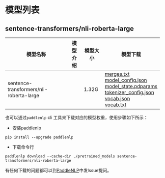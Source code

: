 #  模型列表

## sentence-transformers/nli-roberta-large

| 模型名称 | 模型介绍 | 模型大小  | 模型下载 |
| --- | --- | --- | --- |
|sentence-transformers/nli-roberta-large|  | 1.32G | [merges.txt](https://bj.bcebos.com/paddlenlp/models/community/sentence-transformers/nli-roberta-large/merges.txt)<br>[model_config.json](https://bj.bcebos.com/paddlenlp/models/community/sentence-transformers/nli-roberta-large/model_config.json)<br>[model_state.pdparams](https://bj.bcebos.com/paddlenlp/models/community/sentence-transformers/nli-roberta-large/model_state.pdparams)<br>[tokenizer_config.json](https://bj.bcebos.com/paddlenlp/models/community/sentence-transformers/nli-roberta-large/tokenizer_config.json)<br>[vocab.json](https://bj.bcebos.com/paddlenlp/models/community/sentence-transformers/nli-roberta-large/vocab.json)<br>[vocab.txt](https://bj.bcebos.com/paddlenlp/models/community/sentence-transformers/nli-roberta-large/vocab.txt) |

也可以通过`paddlenlp` cli 工具来下载对应的模型权重，使用步骤如下所示：

* 安装paddlenlp

```shell
pip install --upgrade paddlenlp
```

* 下载命令行

```shell
paddlenlp download --cache-dir ./pretrained_models sentence-transformers/nli-roberta-large
```

有任何下载的问题都可以到[PaddleNLP](https://github.com/PaddlePaddle/PaddleNLP)中发Issue提问。